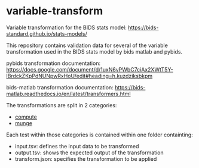 # variable-transform

Variable transformation for the BIDS stats model:
https://bids-standard.github.io/stats-models/

This repository contains validation data for several of the variable
transformation used in the BIDS stats model by bids matlab and pybids.

pybids transformation documentation:
https://docs.google.com/document/d/1uxN6vPWbC7ciAx2XWtT5Y-lBrdckZKpPdNUNpwRxHoU/edit#heading=h.kuzdziksbkpm

bids-matlab transformation documentation:
https://bids-matlab.readthedocs.io/en/latest/transformers.html

The transformations are split in 2 categories:

- [compute](./spec/compute.md)
- [munge](.spec/munge.md)

Each test within those categories is contained within one folder containting:

- input.tsv: defines the input data to be transformed
- output.tsv: shows the expected output of the transformation
- transform.json: specifies the transformation to be applied
